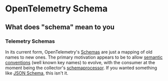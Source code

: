 # OpenTelemetry Schema

## What does "schema" mean to you

### Telemetry Schemas

In its current form, 
OpenTelemetry's [Schemas](https://opentelemetry.io/docs/reference/specification/schemas/overview/)
are just a mapping of old names to new ones.
The primary motivation appears to be to allow
[semantic conventions](https://opentelemetry.io/docs/reference/specification/resource/semantic_conventions/)
(well known key names) to evolve,
with the consumer at the moment being the collector's
[schemaprocessor](https://github.com/open-telemetry/opentelemetry-collector-contrib/tree/main/processor/schemaprocessor).
If you wanted something like [JSON Schema](https://json-schema.org/),
this isn't it.
